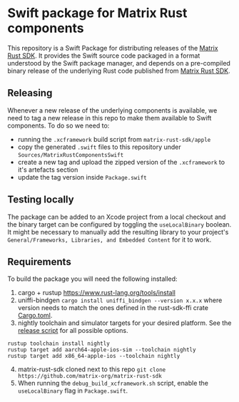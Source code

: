 # Swift package for Matrix Rust components

This repository is a Swift Package for distributing releases of the [Matrix Rust SDK](https://github.com/matrix-org/matrix-rust-sdk). It provides the Swift source code packaged in a format understood by the Swift package manager, and depends on a pre-compiled binary release of the underlying Rust code published from [Matrix Rust SDK](https://github.com/matrix-org/matrix-rust-sdk).

## Releasing

Whenever a new release of the underlying components is available, we need to tag a new release in this repo to make them available to Swift components. 
To do so we need to:
* running the `.xcframework` build script from `matrix-rust-sdk/apple`
* copy the generated `.swift` files to this repository under `Sources/MatrixRustComponentsSwift`
* create a new tag and upload the zipped version of the `.xcframework` to it's artefacts section
* update the tag version inside `Package.swift`

## Testing locally

The package can be added to an Xcode project from a local checkout and the binary target can be configured by toggling the `useLocalBinary` boolean. It might be necessary to manually add the resulting library to your project's `General/Frameworks, Libraries, and Embedded Content` for it to work.

## Requirements

To build the package you will need the following installed:
1. cargo + rustup https://www.rust-lang.org/tools/install
2. uniffi-bindgen `cargo install uniffi_bindgen --version x.x.x` where version needs to match the ones defined in the rust-sdk-ffi crate [Cargo.toml](https://github.com/matrix-org/matrix-rust-sdk/blob/main/crates/matrix-sdk-ffi/Cargo.toml).
3. nightly toolchain and simulator targets for your desired platform. See the [release script](https://github.com/matrix-org/matrix-rust-sdk/blob/main/bindings/apple/build_xcframework.sh) for all possible options.
```
rustup toolchain install nightly
rustup target add aarch64-apple-ios-sim --toolchain nightly
rustup target add x86_64-apple-ios --toolchain nightly
```
4. matrix-rust-sdk cloned next to this repo `git clone https://github.com/matrix-org/matrix-rust-sdk`
5. When running the `debug_build_xcframework.sh` script, enable the `useLocalBinary` flag in `Package.swift`.
